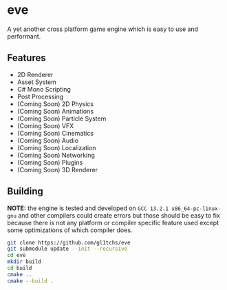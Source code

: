 # eve

A yet another cross platform game engine which is easy to use and performant.

## Features

- 2D Renderer
- Asset System
- C# Mono Scripting
- Post Processing
- (Coming Soon) 2D Physics
- (Coming Soon) Animations
- (Coming Soon) Particle System
- (Coming Soon) VFX
- (Coming Soon) Cinematics
- (Coming Soon) Audio
- (Coming Soon) Localization
- (Coming Soon) Networking
- (Coming Soon) Plugins
- (Coming Soon) 3D Renderer

## Building

**NOTE:** the engine is tested and developed on `GCC 13.2.1 x86_64-pc-linux-gnu` and other compilers could create errors but those should be easy to fix because there is not any platform or compiler specific feature used except some optimizations of which compiler does.

```bash
git clone https://github.com/gl1tchs/eve
git submodule update --init --recursive
cd eve
mkdir build
cd build
cmake ..
cmake --build .
```

